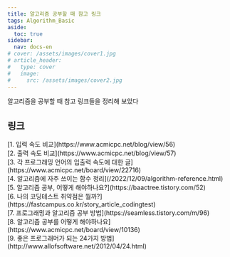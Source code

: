 ```yaml
---
title: 알고리즘 공부할 때 참고 링크
tags: Algorithm_Basic
aside:
  toc: true
sidebar:
  nav: docs-en
# cover: /assets/images/cover1.jpg
# article_header:
#   type: cover
#   image:
#     src: /assets/images/cover2.jpg
---
```


알고리즘을 공부할 때 참고 링크들을 정리해 보았다

<!-- more -->
<h2 id="h1">링크</h2>
[1. 입력 속도 비교](https://www.acmicpc.net/blog/view/56)
<br>
[2. 출력 속도 비교](https://www.acmicpc.net/blog/view/57)
<br>
[3. 각 프로그래밍 언어의 입출력 속도에 대한 글](https://www.acmicpc.net/board/view/22716)
<br>
[4. 알고리즘에 자주 쓰이는 함수 정리](/2022/12/09/algorithm-reference.html)
<br>
[5. 알고리즘 공부, 어떻게 해야하나요?](https://baactree.tistory.com/52)
<br>
[6. 나의 코딩테스트 취약점은 뭘까?](https://fastcampus.co.kr/story_article_codingtest)
<br>
[7. 프로그래밍과 알고리즘 공부 방법](https://seamless.tistory.com/m/96)
<br>
[8. 알고리즘 공부를 어떻게 해야하나요](https://www.acmicpc.net/board/view/10136)
<br>
[9. 좋은 프로그래머가 되는 24가지 방법](http://www.allofsoftware.net/2012/04/24.html)
<br>
